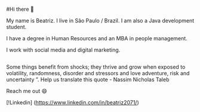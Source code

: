 #Hi there  👋

My name is Beatriz.
I live in São Paulo / Brazil.
I am also a Java development student. 

I have a degree in Human Resources and an MBA in people management.


I work with social media and digital marketing.
##
Some things benefit from shocks; they thrive and grow when exposed to volatility, randomness, disorder and stressors and love adventure, risk and uncertainty ”. Help us translate this quote - Nassim Nicholas Taleb

Reach me out 😄

[!Linkedin] (https://www.linkedin.com/in/beatriz2071/)


